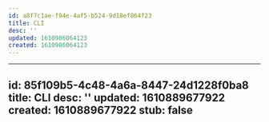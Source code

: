 ```yaml
---
id: a8f7c1ae-f94e-4af5-b524-9d18ef864f23
title: CLI
desc: ''
updated: 1610986064123
created: 1610986064123
---
```

 ---
id: 85f109b5-4c48-4a6a-8447-24d1228f0ba8
title: CLI
desc: ''
updated: 1610889677922
created: 1610889677922
stub: false
---

